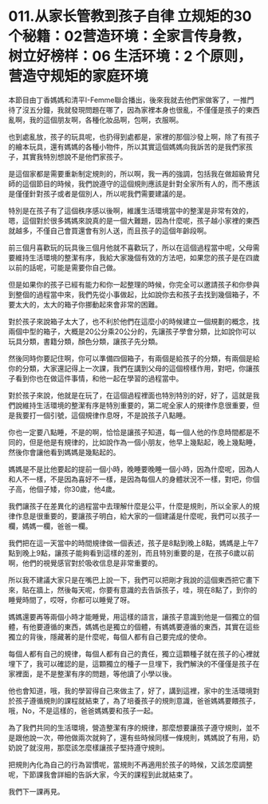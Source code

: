 # 011.从家长管教到孩子自律 立规矩的30个秘籍：02营造环境：全家言传身教，树立好榜样：06 生活环境：2 个原则，营造守规矩的家庭环境

本節目由丁香媽媽和清平I-Femme聯合播出，後來我就去他們家做客了，一推門待了沒五分鐘，我就發現問題在哪了，因為家裡本身也很亂，不僅僅是孩子的東西亂啊，我的這個朋友啊，各種化妝品啊，包啊，衣服啊。

也到處亂放，孩子的玩具呢，也扔得到處都是，家裡的那個沙發上啊，除了有孩子的繪本玩具，還有媽媽的各種小物件，所以其實這個媽媽向我訴苦的是我們家孩子，其實我特別想說不是他們家孩子。

是這個家都是需要重新制定規則的，所以啊，我一再的強調，包括我在做超級育兒師的這個節目的時候，我們說遵守的這個規則應該是針對全家所有人的，而不應該是僅僅針對孩子或者是個別人，所以呢我們需要建議的是。

特別是在孩子有了這個秩序感以後啊，維護生活環境當中的整潔是非常有效的，嗯，這個對於很多媽媽來說真的是一個大難題，因為什麼呢，孩子越小家裡的東西就越多，不僅自己會買還會有別人送，而且孩子的這個年齡段啊。

前三個月喜歡玩的玩具後三個月他就不喜歡玩了，所以在這個過程當中呢，父母需要維持生活環境的整潔有序，我給大家幾個有效的方法吧，如果您的孩子是在四歲以前的話呢，可能是需要你自己做。

但是如果你的孩子已經有能力和你一起整理的時候，你完全可以邀請孩子和你參與到整個的過程當中來，我們先從小事做起，比如說你去和孩子去找到幾個箱子，不要太大的，太大的箱子你挪動起來會非常的困難。

對於孩子來說箱子太大了，也不利於他們在這麼小的時候建立一個規劃的概念，找兩個中型的箱子，大概是20公分乘20公分的，先讓孩子學會分類，比如說你可以玩具分類，書籍分類，顏色分類，讓孩子先分類。

然後同時你要記住啊，你可以準備四個箱子，有兩個是給孩子的分類，有兩個是給你的分類，大家還記得上一次課，我們在講到父母的這個榜樣作用，對吧，你讓孩子看到你也在做這件事情，和他一起在學習的過程當中。

對於孩子來說，他就是在玩了，在這個過程裡面也特別特別的好，好了，這就是我們說維持生活環境的整潔有序是特別重要的，第二呢全家人的規律作息很重要，但是我要打一個引號，這個規律作息呀，不是說孩子八點睡。

你也一定要八點睡，不是的啊，恰恰是讓孩子知道，每一個人他的作息時間都是不同的，但是他是有規律的，比如說作為一個小朋友，他早上幾點起，晚上幾點睡，然後你會讓他看到媽媽是幾點起的。

媽媽是不是比他要起的提前一個小時，晚睡要晚睡一個小時，因為什麼呢，因為人和人不一樣，不是因為喜好不一樣，是因為每個人的身體狀況不一樣，對吧，你個子高，他個子矮，你30歲，他4歲。

我們讓孩子在差異化的過程當中去理解什麼是公平，什麼是規則，所以全家人的規律作息是很重要的，要讓孩子明白，給大家的一個建議是什麼呢，我們可以孩子一欄，媽媽一欄，爸爸一欄。

我們把在這一天當中的時間規律做一個表述，孩子是8點到晚上8點，媽媽是上午7點到晚上9點，讓孩子能夠看到這樣的差別，而且特別重要的是，在孩子6歲以前啊，他們的視覺感官對於吸收信息是非常重要的。

所以我不建議大家只是在嘴巴上說一下，我們可以把剛才我說的這個東西把它畫下來，貼在牆上，然後每天呢，你要有意識的去告訴孩子，哇，現在8點了，到你的睡覺時間了，哎呀，你都可以睡覺了呀。

媽媽還要再等兩個小時才能睡覺，用這樣的語言，讓孩子意識到他是一個獨立的個體，有他要遵循的東西，媽媽也是獨立的個體，有媽媽要遵循的東西，其實在這些獨立的背後，隱藏著的是什麼呢，每個人都有自己要完成的使命。

每個人都有自己的規律，每個人都有自己的責任，獨立這顆種子就在孩子的心裡就埋下了，我可以確認的是，這顆獨立的種子一旦埋下，我們解決的不僅僅是孩子在家裡面，是不是整潔有序的問題，等他讀了小學以後。

他也會知道，哦，我的學習得自己來做主了，好了，講到這裡，家中的生活環境對於孩子遵循規則的課程就結束了，為了培養孩子的規則意識，爸爸媽媽要餵孩子，哦，No，不是這樣的，爸爸媽媽要和孩子一起。

為了我們共同的生活環境，營造整潔有序的規律，那麼想要讓孩子遵守規則，並不是跟他說一次，帶他做兩次就夠了，還有些時候同樣一條規則，媽媽說了有用，奶奶說了就沒用，那麼該怎麼樣讓孩子堅持遵守規則。

把規則內化為自己的行為習慣呢，當規則不再適用於孩子的時候，又該怎麼調整呢，下節課我會詳細的告訴大家，今天的課程到此就結束了。

我們下一課再見。